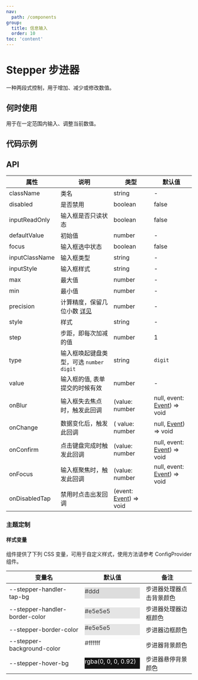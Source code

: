 ```yaml
---
nav:
  path: /components
group:
  title: 信息输入
  order: 10
toc: 'content'
---
```


# Stepper 步进器

<!-- <code src="../../docs/components/compatibility.tsx" inline="true"></code> -->

一种两段式控制，用于增加、减少或修改数值。

## 何时使用

用于在一定范围内输入、调整当前数值。

## 代码示例

<code src='../../demo/pages/Stepper/index'></code>

## API

| 属性           | 说明                                                                                | 类型                                                                              | 默认值                                                                                 |
| -------------- | ----------------------------------------------------------------------------------- | --------------------------------------------------------------------------------- | -------------------------------------------------------------------------------------- |
| className      | 类名                                                                                | string                                                                            | -                                                                                      |
| disabled       | 是否禁用                                                                            | boolean                                                                           | false                                                                                  |
| inputReadOnly  | 输入框是否只读状态                                                                  | boolean                                                                           | false                                                                                  |
| defaultValue   | 初始值                                                                              | number                                                                            | -                                                                                      |
| focus          | 输入框选中状态                                                                      | boolean                                                                           | false                                                                                  |
| inputClassName | 输入框类型                                                                          | string                                                                            | -                                                                                      |
| inputStyle     | 输入框样式                                                                          | string                                                                            | -                                                                                      |
| max            | 最大值                                                                              | number                                                                            | -                                                                                      |
| min            | 最小值                                                                              | number                                                                            | -                                                                                      |
| precision      | 计算精度，保留几位小数 [详见](https://github.com/ant-design/ant-design/issues/5998) | number                                                                            | -                                                                                      |
| style          | 样式                                                                                | string                                                                            | -                                                                                      |
| step           | 步距，即每次加减的值                                                                | number                                                                            | 1                                                                                      |
| type           | 输入框唤起键盘类型，可选 `number` `digit`                                           | string                                                                            | `digit`                                                                                |
| value          | 输入框的值, 表单提交的时候有效                                                      | number                                                                            | -                                                                                      |
| onBlur         | 输入框失去焦点时，触发此回调                                                        | (value: number                                                                    | null, event: [Event](https://opendocs.alipay.com/mini/framework/event-object)) => void |
| onChange       | 数据变化后，触发此回调                                                              | ( value: number                                                                   | null, [Event](https://opendocs.alipay.com/mini/framework/event-object)) => void        |
| onConfirm      | 点击键盘完成时触发此回调                                                            | (value: number                                                                    | null, event: [Event](https://opendocs.alipay.com/mini/framework/event-object)) => void |
| onFocus        | 输入框聚焦时，触发此回调                                                            | (value: number                                                                    | null, event: [Event](https://opendocs.alipay.com/mini/framework/event-object)) => void |
| onDisabledTap  | 禁用时点击出发回调                                                                  | (event: [Event](https://opendocs.alipay.com/mini/framework/event-object)) => void |

### 主题定制

#### 样式变量

组件提供了下列 CSS 变量，可用于自定义样式，使用方法请参考 ConfigProvider 组件。

| 变量名                         | 默认值                                                                                                                    | 备注                     |
| ------------------------------ | ------------------------------------------------------------------------------------------------------------------------- | ------------------------ |
| --stepper-handler-tap-bg       | <div style="width: 150px; height: 30px; background-color: #ddd; color: #333333;">#ddd</div>                               | 步进器处理器点击背景颜色 |
| --stepper-handler-border-color | <div style="width: 150px; height: 30px; background-color: #e5e5e5; color: #333333;">#e5e5e5</div>                         | 步进器处理器边框颜色     |
| --stepper-border-color         | <div style="width: 150px; height: 30px; background-color: #e5e5e5; color: #333333;">#e5e5e5</div>                         | 步进器边框颜色           |
| --stepper-background-color     | <div style="width: 150px; height: 30px; background-color: #ffffff; color: #333333;">#ffffff</div>                         | 步进器背景颜色           |
| --stepper-hover-bg             | <div style="width: 150px; height: 30px; background-color: rgba(0, 0, 0, 0.92); color: #ffffff;">rgba(0, 0, 0, 0.92)</div> | 步进器悬停背景颜色       |
